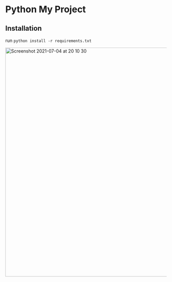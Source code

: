 # Python My Project

## Installation
run `python install -r requirements.txt`

<img width="717" alt="Screenshot 2021-07-04 at 20 10 30" src="https://user-images.githubusercontent.com/46290305/124389244-e9146380-dd03-11eb-930e-c4cbd655e6f6.png">
